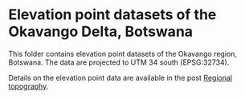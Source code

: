 # Elevation point datasets of the Okavango Delta, Botswana

This folder contains elevation point datasets of the Okavango region, Botswana. The data are projected to UTM 34 south (EPSG:32734).

Details on the elevation point data are available in the post [Regional topography](https://karttur.github.io/okavango/blog/oka-dem/).
